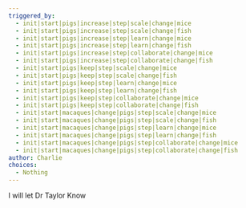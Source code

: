 ```yaml
---
triggered_by:
  - init|start|pigs|increase|step|scale|change|mice
  - init|start|pigs|increase|step|scale|change|fish
  - init|start|pigs|increase|step|learn|change|mice
  - init|start|pigs|increase|step|learn|change|fish
  - init|start|pigs|increase|step|collaborate|change|mice
  - init|start|pigs|increase|step|collaborate|change|fish
  - init|start|pigs|keep|step|scale|change|mice
  - init|start|pigs|keep|step|scale|change|fish
  - init|start|pigs|keep|step|learn|change|mice
  - init|start|pigs|keep|step|learn|change|fish
  - init|start|pigs|keep|step|collaborate|change|mice
  - init|start|pigs|keep|step|collaborate|change|fish
  - init|start|macaques|change|pigs|step|scale|change|mice
  - init|start|macaques|change|pigs|step|scale|change|fish
  - init|start|macaques|change|pigs|step|learn|change|mice
  - init|start|macaques|change|pigs|step|learn|change|fish
  - init|start|macaques|change|pigs|step|collaborate|change|mice
  - init|start|macaques|change|pigs|step|collaborate|change|fish
author: Charlie
choices:
  - Nothing
---
```

I will let Dr Taylor Know
